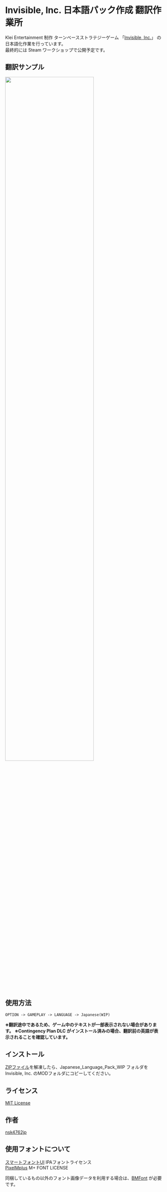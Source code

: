 Invisible, Inc. 日本語パック作成 翻訳作業所
====

Klei Entertainment 制作 ターンベースストラテジーゲーム 「[Invisible, Inc.](https://www.kleientertainment.com/games/invisible-inc)」 の日本語化作業を行っています。  
最終的には Steam ワークショップで公開予定です。

## 翻訳サンプル
<image src="https://raw.githubusercontent.com/wiki/nsk4762jp/Invisible-Inc-Japanese/sample.png" width="75%">

## 使用方法

    OPTION -> GAMEPLAY -> LANGUAGE -> Japanese(WIP)

__※翻訳途中であるため、ゲーム中のテキストが一部表示されない場合があります。__
__※Contingency Plan DLC がインストール済みの場合、翻訳前の英語が表示されることを確認しています。__

## インストール
[ZIPファイル](https://github.com/nsk4762jp/Invisible-Inc-Japanese/archive/master.zip)を解凍したら、Japanese_Language_Pack_WIP フォルダを Invisible, Inc. のMODフォルダにコピーしてください。  

## ライセンス

[MIT License](https://raw.githubusercontent.com/wiki/nsk4762jp/Invisible-Inc-Japanese/LICENSE)

## 作者

[nsk4762jp](https://github.com/nsk4762jp)

## 使用フォントについて

[スマートフォントUI](http://www.flopdesign.com/freefont/smartfont.html) IPAフォントライセンス  
[PixelMplus](http://itouhiro.hatenablog.com/entry/20130602/font) M+ FONT LICENSE  

同梱しているもの以外のフォント画像データを利用する場合は、[BMFont](http://www.angelcode.com/products/bmfont/) が必要です。

